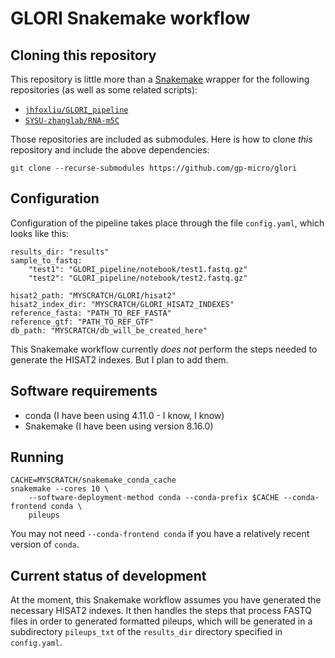 # GLORI Snakemake workflow

## Cloning this repository

This repository is little more than a [Snakemake](https://snakemake.readthedocs.io/en/stable/) wrapper for the following repositories (as well as some related scripts):

- [`jhfoxliu/GLORI_pipeline`](https://github.com/jhfoxliu/GLORI_pipeline)
- [`SYSU-zhanglab/RNA-m5C`](https://github.com/SYSU-zhanglab/RNA-m5C)

Those repositories are included as submodules. Here is how to clone *this* repository and include the above dependencies:

    git clone --recurse-submodules https://github.com/gp-micro/glori

## Configuration

Configuration of the pipeline takes place through the file `config.yaml`, which looks like this:

    results_dir: "results"
    sample_to_fastq:
        "test1": "GLORI_pipeline/notebook/test1.fastq.gz"
        "test2": "GLORI_pipeline/notebook/test2.fastq.gz"

    hisat2_path: "MYSCRATCH/GLORI/hisat2"
    hisat2_index_dir: "MYSCRATCH/GLORI_HISAT2_INDEXES"
    reference_fasta: "PATH_TO_REF_FASTA"
    reference_gtf: "PATH_TO_REF_GTF"
    db_path: "MYSCRATCH/db_will_be_created_here"

This Snakemake workflow currently *does not* perform the steps needed to generate the HISAT2 indexes. But I plan to add them.

## Software requirements

- conda (I have been using 4.11.0 - I know, I know)
- Snakemake (I have been using version 8.16.0)

## Running

    CACHE=MYSCRATCH/snakemake_conda_cache
    snakemake --cores 10 \
        --software-deployment-method conda --conda-prefix $CACHE --conda-frontend conda \
        pileups

You may not need `--conda-frontend conda` if you have a relatively recent version of `conda`. 

## Current status of development

At the moment, this Snakemake workflow assumes you have generated the necessary HISAT2 indexes. It then handles the steps that process FASTQ files in order to generated formatted pileups, which will be generated in a subdirectory `pileups_txt` of the `results_dir` directory specified in `config.yaml`.

